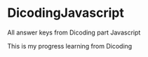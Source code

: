 # DicodingJavascript
All answer keys from Dicoding part Javascript

This is my progress learning from Dicoding
